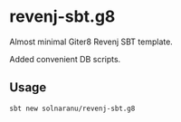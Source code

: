 # revenj-sbt.g8

Almost minimal Giter8 Revenj SBT template.

Added convenient DB scripts.

## Usage
```sbt new solnaranu/revenj-sbt.g8```
